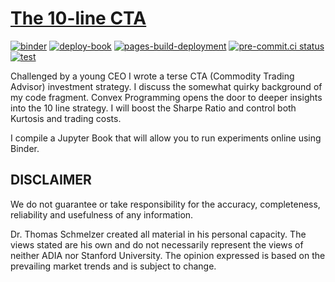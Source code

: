 # [The 10-line CTA](http://tschm.github.io/cs)

[![binder](https://github.com/tschm/cs/actions/workflows/binder.yml/badge.svg)](https://github.com/tschm/cs/actions/workflows/binder.yml)
[![deploy-book](https://github.com/tschm/cs/actions/workflows/book.yml/badge.svg)](https://github.com/tschm/cs/actions/workflows/book.yml)
[![pages-build-deployment](https://github.com/tschm/cs/actions/workflows/pages/pages-build-deployment/badge.svg)](https://github.com/tschm/cs/actions/workflows/pages/pages-build-deployment)
[![pre-commit.ci status](https://results.pre-commit.ci/badge/github/tschm/cs/main.svg)](https://results.pre-commit.ci/latest/github/tschm/cs/main)
[![test](https://github.com/tschm/cs/actions/workflows/test.yml/badge.svg)](https://github.com/tschm/cs/actions/workflows/test.yml)

Challenged by a young CEO I wrote a terse CTA (Commodity Trading Advisor) investment
strategy. I discuss the somewhat quirky background of my code fragment.
Convex Programming opens the door to deeper insights into the 10 line strategy.
I will boost the Sharpe Ratio and control both Kurtosis and trading costs.

I compile a Jupyter Book that will allow you to run experiments online using Binder.

## DISCLAIMER

We do not guarantee or take responsibility for the accuracy, completeness,
reliability and usefulness of any information.

Dr. Thomas Schmelzer created all material in his personal capacity.
The views stated are his own and do not necessarily represent
the views of neither ADIA nor Stanford University. The opinion expressed
is based on the prevailing market trends and is subject to change.
